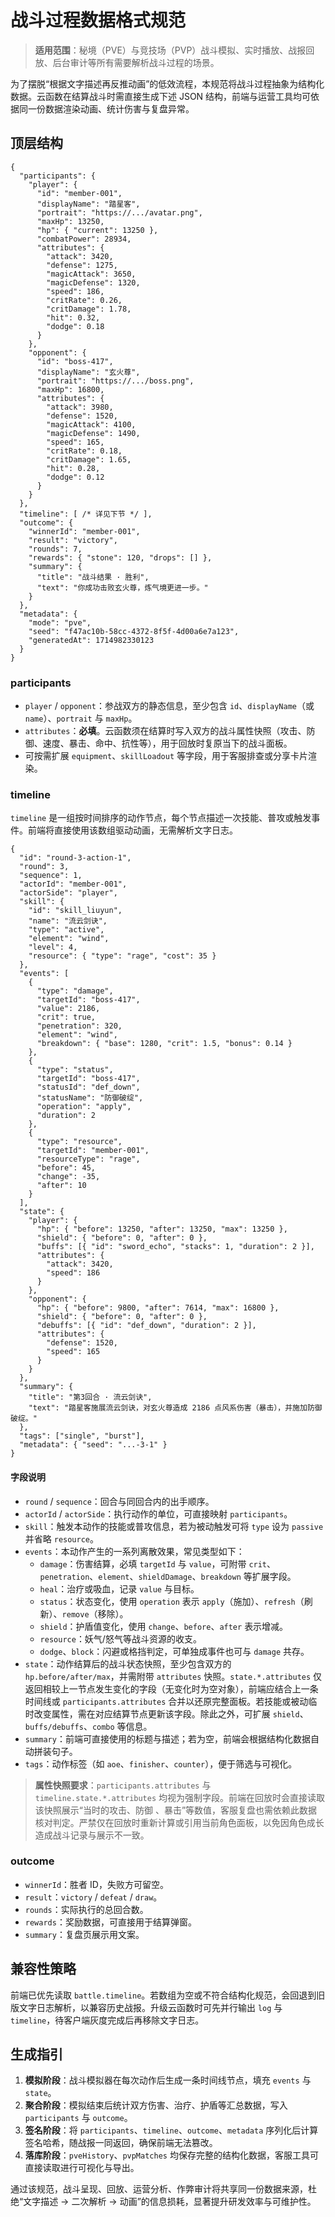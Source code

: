 # 战斗过程数据格式规范

> **适用范围**：秘境（PVE）与竞技场（PVP）战斗模拟、实时播放、战报回放、后台审计等所有需要解析战斗过程的场景。

为了摆脱“根据文字描述再反推动画”的低效流程，本规范将战斗过程抽象为结构化数据。云函数在结算战斗时需直接生成下述 JSON 结构，前端与运营工具均可依据同一份数据渲染动画、统计伤害与复盘异常。

## 顶层结构

```jsonc
{
  "participants": {
    "player": {
      "id": "member-001",
      "displayName": "踏星客",
      "portrait": "https://.../avatar.png",
      "maxHp": 13250,
      "hp": { "current": 13250 },
      "combatPower": 28934,
      "attributes": {
        "attack": 3420,
        "defense": 1275,
        "magicAttack": 3650,
        "magicDefense": 1320,
        "speed": 186,
        "critRate": 0.26,
        "critDamage": 1.78,
        "hit": 0.32,
        "dodge": 0.18
      }
    },
    "opponent": {
      "id": "boss-417",
      "displayName": "玄火尊",
      "portrait": "https://.../boss.png",
      "maxHp": 16800,
      "attributes": {
        "attack": 3980,
        "defense": 1520,
        "magicAttack": 4100,
        "magicDefense": 1490,
        "speed": 165,
        "critRate": 0.18,
        "critDamage": 1.65,
        "hit": 0.28,
        "dodge": 0.12
      }
    }
  },
  "timeline": [ /* 详见下节 */ ],
  "outcome": {
    "winnerId": "member-001",
    "result": "victory",
    "rounds": 7,
    "rewards": { "stone": 120, "drops": [] },
    "summary": {
      "title": "战斗结果 · 胜利",
      "text": "你成功击败玄火尊，炼气境更进一步。"
    }
  },
  "metadata": {
    "mode": "pve",
    "seed": "f47ac10b-58cc-4372-8f5f-4d00a6e7a123",
    "generatedAt": 1714982330123
  }
}
```

### participants
- `player` / `opponent`：参战双方的静态信息，至少包含 `id`、`displayName`（或 `name`）、`portrait` 与 `maxHp`。
- `attributes`：**必填**。云函数须在结算时写入双方的战斗属性快照（攻击、防御、速度、暴击、命中、抗性等），用于回放时复原当下的战斗面板。
- 可按需扩展 `equipment`、`skillLoadout` 等字段，用于客服排查或分享卡片渲染。

### timeline
`timeline` 是一组按时间排序的动作节点，每个节点描述一次技能、普攻或触发事件。前端将直接使用该数组驱动动画，无需解析文字日志。

```jsonc
{
  "id": "round-3-action-1",
  "round": 3,
  "sequence": 1,
  "actorId": "member-001",
  "actorSide": "player",
  "skill": {
    "id": "skill_liuyun",
    "name": "流云剑诀",
    "type": "active",
    "element": "wind",
    "level": 4,
    "resource": { "type": "rage", "cost": 35 }
  },
  "events": [
    {
      "type": "damage",
      "targetId": "boss-417",
      "value": 2186,
      "crit": true,
      "penetration": 320,
      "element": "wind",
      "breakdown": { "base": 1280, "crit": 1.5, "bonus": 0.14 }
    },
    {
      "type": "status",
      "targetId": "boss-417",
      "statusId": "def_down",
      "statusName": "防御破绽",
      "operation": "apply",
      "duration": 2
    },
    {
      "type": "resource",
      "targetId": "member-001",
      "resourceType": "rage",
      "before": 45,
      "change": -35,
      "after": 10
    }
  ],
  "state": {
    "player": {
      "hp": { "before": 13250, "after": 13250, "max": 13250 },
      "shield": { "before": 0, "after": 0 },
      "buffs": [{ "id": "sword_echo", "stacks": 1, "duration": 2 }],
      "attributes": {
        "attack": 3420,
        "speed": 186
      }
    },
    "opponent": {
      "hp": { "before": 9800, "after": 7614, "max": 16800 },
      "shield": { "before": 0, "after": 0 },
      "debuffs": [{ "id": "def_down", "duration": 2 }],
      "attributes": {
        "defense": 1520,
        "speed": 165
      }
    }
  },
  "summary": {
    "title": "第3回合 · 流云剑诀",
    "text": "踏星客施展流云剑诀，对玄火尊造成 2186 点风系伤害（暴击），并施加防御破绽。"
  },
  "tags": ["single", "burst"],
  "metadata": { "seed": "...-3-1" }
}
```

#### 字段说明
- `round` / `sequence`：回合与同回合内的出手顺序。
- `actorId` / `actorSide`：执行动作的单位，可直接映射 `participants`。
- `skill`：触发本动作的技能或普攻信息，若为被动触发可将 `type` 设为 `passive` 并省略 `resource`。
- `events`：本动作产生的一系列离散效果，常见类型如下：
  - `damage`：伤害结算，必填 `targetId` 与 `value`，可附带 `crit`、`penetration`、`element`、`shieldDamage`、`breakdown` 等扩展字段。
  - `heal`：治疗或吸血，记录 `value` 与目标。
  - `status`：状态变化，使用 `operation` 表示 `apply`（施加）、`refresh`（刷新）、`remove`（移除）。
  - `shield`：护盾值变化，使用 `change`、`before`、`after` 表示增减。
  - `resource`：妖气/怒气等战斗资源的收支。
  - `dodge`、`block`：闪避或格挡判定，可单独成事件也可与 `damage` 共存。
- `state`：动作结算后的战斗状态快照，至少包含双方的 `hp.before/after/max`，并需附带 `attributes` 快照。`state.*.attributes` 仅返回相较上一节点发生变化的字段（无变化时为空对象），前端应结合上一条时间线或 `participants.attributes` 合并以还原完整面板。若技能或被动临时改变属性，需在对应结算节点更新该字段。除此之外，可扩展 `shield`、`buffs/debuffs`、`combo` 等信息。
- `summary`：前端可直接使用的标题与描述；若为空，前端会根据结构化数据自动拼装句子。
- `tags`：动作标签（如 `aoe`、`finisher`、`counter`），便于筛选与可视化。

> **属性快照要求**：`participants.attributes` 与 `timeline.state.*.attributes` 均视为强制字段。前端在回放时会直接读取该快照展示“当时的攻击、防御
> 、暴击”等数值，客服复盘也需依赖此数据核对判定。严禁仅在回放时重新计算或引用当前角色面板，以免因角色成长造成战斗记录与展示不一致。

### outcome
- `winnerId`：胜者 ID，失败方可留空。
- `result`：`victory` / `defeat` / `draw`。
- `rounds`：实际执行的总回合数。
- `rewards`：奖励数据，可直接用于结算弹窗。
- `summary`：复盘页展示用文案。

## 兼容性策略

前端已优先读取 `battle.timeline`。若数组为空或不符合结构化规范，会回退到旧版文字日志解析，以兼容历史战报。升级云函数时可先并行输出 `log` 与 `timeline`，待客户端灰度完成后再移除文字日志。

## 生成指引

1. **模拟阶段**：战斗模拟器在每次动作后生成一条时间线节点，填充 `events` 与 `state`。
2. **聚合阶段**：模拟结束后统计双方伤害、治疗、护盾等汇总数据，写入 `participants` 与 `outcome`。
3. **签名阶段**：将 `participants`、`timeline`、`outcome`、`metadata` 序列化后计算签名哈希，随战报一同返回，确保前端无法篡改。
4. **落库阶段**：`pveHistory`、`pvpMatches` 均保存完整的结构化数据，客服工具可直接读取进行可视化与导出。

通过该规范，战斗呈现、回放、运营分析、作弊审计将共享同一份数据来源，杜绝“文字描述 → 二次解析 → 动画”的信息损耗，显著提升研发效率与可维护性。
